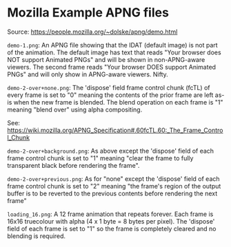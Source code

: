 # Mozilla Example APNG files

Source: https://people.mozilla.org/~dolske/apng/demo.html

``demo-1.png``: An APNG file showing that the IDAT (default image) is not part
of the animation. The default image has text that reads "Your browser does NOT 
support Animated PNGs" and will be shown in non-APNG-aware viewers. The second
frame reads "Your browser DOES support Animated PNGs" and will only show in
APNG-aware viewers. Nifty.

``demo-2-over+none.png``: The 'dispose' field frame control chunk (fcTL) of every frame is set
to "0" meaning the contents of the prior frame are left as-is when the new frame
is blended. The blend operation on each frame is "1" meaning "blend over" using
alpha compositing.

See: https://wiki.mozilla.org/APNG_Specification#.60fcTL.60:_The_Frame_Control_Chunk

``demo-2-over+background.png``:  As above except the 'dispose' field of each frame 
control chunk is set to "1" meaning "clear the frame to fully transparent black before
rendering the frame".

``demo-2-over+previous.png``: As for "none" except the 'dispose' field of each
frame control chunk is set to "2" meaning "the frame's region of the output buffer
 is to be reverted to the previous contents before rendering the next frame"

``loading_16.png``: A 12 frame animation that repeats forever. Each frame is 16x16
truecolour with alpha (4 x 1 byte = 8 bytes per pixel). The 'dispose' field of each
frame is set to "1" so the frame is completely cleared and no blending is required.


